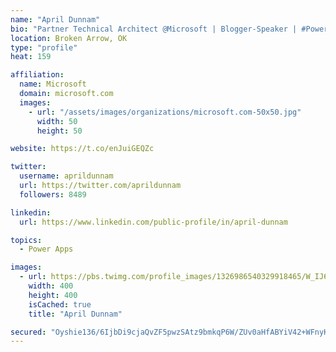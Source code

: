```yaml
---
name: "April Dunnam"
bio: "Partner Technical Architect @Microsoft | Blogger-Speaker | #PowerApps, #PowerAutomate, #Office365, #SharePoint | #WIT | #Karaoke Queen"
location: Broken Arrow, OK
type: "profile"
heat: 159

affiliation:
  name: Microsoft
  domain: microsoft.com
  images:
    - url: "/assets/images/organizations/microsoft.com-50x50.jpg"
      width: 50
      height: 50

website: https://t.co/enJuiGEQZc

twitter:
  username: aprildunnam
  url: https://twitter.com/aprildunnam
  followers: 8489

linkedin:
  url: https://www.linkedin.com/public-profile/in/april-dunnam

topics:
  - Power Apps

images:
  - url: https://pbs.twimg.com/profile_images/1326986540329918465/W_IJ6Ih2_400x400.jpg
    width: 400
    height: 400
    isCached: true
    title: "April Dunnam"

secured: "Oyshie136/6IjbDi9cjaQvZF5pwzSAtz9bmkqP6W/ZUv0aHfABYiV42+WFnyKVuJtCEsqfLvVu3khNh0CSEwiNj5CyKB7gv7JgR93HjBfM1wbYZwX40v2vDY9P9WmkbEZfWc42Fi/vj1jhJwSHAWOUo2plOGQj4qkLq/1E3zRA/pwIjkGRpztUuJvgy6wvd5o+BZUD18u1dzT2vOXH2IFfsJ3YuK5kqLiUQyRcv8O4LVWNSOXViIiwrsKdR2kKNyKVoI8NqU4KJZb8gYtb0EU1oc5Kp4InNPm+VEB+qfS4VZMSnHgl0dYBfy/R1zCJPvSwH7VeOsCTxIx7yG1w512sRy0hDmVTo6vZU6GIg72NyHVVMxBQv4IrLjxaSt3G9ObcZtJw1CeMZBbL/hb9dBjPLDbp1lx8ffurbQC2a1HK8=;f6aILr3Kvip10l1TUgxeog=="
---
```


